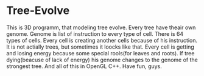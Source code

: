 # Tree-Evolve
This is 3D programm, that modeling tree evolve.
Every tree have theair own genome. 
Genome is list of instruction to every type of cell. There is 64 types of cells.
Every cell is creating another cells because of his instruction.
It is not actially trees, but sometimes it loocks like that.
Every cell is getting and losing energy because some special rools(for leaves and roots).
If tree dying(beacuse of lack of energy) his genome changes to the genome of the strongest tree.
And all of this in OpenGL C++. Have fun, guys.
